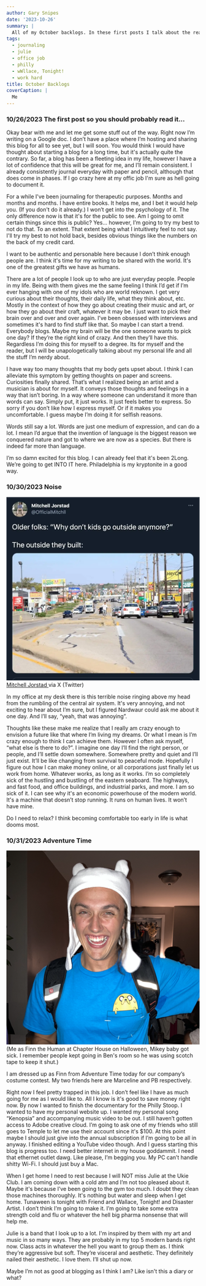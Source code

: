 ```yaml
---
author: Gary Snipes
date: '2023-10-26'
summary: |
  All of my October backlogs. In these first posts I talk about the reasons I'm making it and some other personal jargon. 
tags: 
  - journaling
  - julie
  - office job
  - philly
  - wWllace, Tonight!
  - work hard
title: October Backlogs
coverCaption: |
  Me
---
```

### 10/26/2023 The first post so you should probably read it...
Okay bear with me and let me get some stuff out of the way. Right now I’m writing on a Google doc. I don’t have a place where I’m hosting and sharing this blog for all to see yet, but I will soon. You would think I would have thought about starting a blog for a long time, but it's actually quite the contrary. So far, a blog has been a fleeting idea in my life, however I have a lot of confidence that this will be great for me, and I’ll remain consistent. I already consistently journal everyday with paper and pencil, although that does come in phases. If I go crazy here at my offic job I'm sure as hell going to document it.

For a while I've been journaling for therapeutic purposes. Months and months and months. I have entire books. It helps me, and I bet it would help you. (If you don't do it already.) I won’t get into the psychology of it. The only difference now is that it's for the public to see. Am I going to omit certain things since this is public? Yes... however, I’m going to try my best to not do that. To an extent. That extent being what I intuitivety feel to not say. I'll try my best to not hold back, besides obvious things like the numbers on the back of my credit card. 

I want to be authentic and personable here because I don’t think enough people are. I think it's time for my writing to be shared with the world. It's one of the greatest gifts we have as humans. 

There are a lot of people I look up to who are just everyday people. People in my life. Being with them gives me the same feeling I think I’d get if I’m ever hanging with one of my idols who are world reknown. I get very curious about their thoughts, their daily life, what they think about, etc. Mostly in the context of how they go about creating their music and art, or how they go about their craft, whatever it may be. I just want to pick their brain over and over and over again. I’ve been obsessed with interviews and sometimes it's hard to find stuff like that. So maybe I can start a trend. Everybody blogs. Maybe my brain will be the one someone wants to pick one day? If they’re the right kind of crazy. And then they’ll have this. Regardless I’m doing this for myself to a degree. Its for myself and the reader, but I will be unapologetically talking about my personal life and all the stuff I’m nerdy about. 

I have way too many thoughts that my body gets upset about. I think I can alleviate this symptom by getting thoughts on paper and screens. Curiosities finally shared. That’s what I realized being an artist and a musician is about for myself. It conveys those thoughts and feelings in a way that isn’t boring. In a way where someone can understand it more than words can say. Simply put, it just works. It just feels better to express. So sorry if you don’t like how I express myself. Or if it makes you uncomfortable. I guess maybe I’m doing it for selfish reasons.

Words still say a lot. Words are just one medium of expression, and can do a lot. I mean I’d argue that the invention of language is the biggest reason we conquered nature and got to where we are now as a species. But there is indeed far more than language.

I’m so damn excited for this blog. I can already feel that it's been 2Long. We’re going to get INTO IT here. Philadelphia is my kryptonite in a good way. 

### 10/30/2023 Noise
![](noise.jpeg)
[Mitchell Jorstad ](https://x.com/OfficialMitchll/status/1382709940352135175) via X (Twitter)

In my office at my desk there is this terrible noise ringing above my head from the rumbling of the central air system. It's very annoying, and not exciting to hear about I’m sure, but I figured Nardwaur could ask me about it one day. And I’ll say, “yeah, that was annoying”.

Thoughts like these make me realize that I really am crazy enough to envision a future like that where I’m living my dreams. Or what I mean is I’m crazy enough to think I can achieve them. However I often ask myself, “what else is there to do?”. I imagine one day I’ll find the right person, or people, and I’ll settle down somewhere. Somewhere pretty and quiet and I’ll just exist. It’ll be like changing from survival to peaceful mode. Hopefully I figure out how I can make money online, or all corporations just finally let us work from home. Whatever works, as long as it works. I’m so completely sick of the hustling and bustling of the eastern seaboard. The highways, and fast food, and office buildings, and industrial parks, and more. I am so sick of it. I can see why it's an economic powerhouse of the modern world. It's a machine that doesn’t stop running. It runs on human lives. It won’t have mine. 

Do I need to relax? I think becoming comfortable too early in life is what dooms most. 

### 10/31/2023 Adventure Time

![](adventuretime.jpeg)
(Me as Finn the Human at Chapter House on Halloween, Mikey baby got sick. I remember people kept going in Ben's room so he was using scotch tape to keep it shut.)

I am dressed up as Finn from Adventure Time today for our company’s costume contest. My two friends here are Marceline and PB respectively. 

Right now I feel pretty trapped in this job. I don’t feel like I have as much going for me as I would like to. All I know is it's good to save money right now. By now I wanted to finish the documentary for the Philly Stoop. I wanted to have my personal website up. I wanted my personal song “Kenopsia” and accompanying music video to be out. I still haven’t gotten access to Adobe creative cloud. I’m going to ask one of my friends who still goes to Temple to let me use their account since it's $100. At this point maybe I should just give into the annual subscription if I’m going to be all in anyway. I finished editing a YouTube video though. And I guess starting this blog is progress too. I need better internet in my house goddammit. I need that ethernet outlet dawg. Like please, I’m begging you. My PC can’t handle shitty Wi-Fi. I should just buy a Mac. 

When I get home I need to rest because I will NOT miss Julie at the Ukie Club. I am coming down with a cold atm and I’m not too pleased about it. Maybe it's because I’ve been going to the gym too much. I doubt they clean those machines thoroughly. It's nothing but water and sleep when I get home. Tunaween is tonight with Friend and Wallace, Tonight! and Disaster Artist. I don’t think I’m going to make it. I’m going to take some extra strength cold and flu or whatever the hell big pharma nonsense that will help me.  

Julie is a band that I look up to a lot. I'm inspired by them with my art and music in so many ways. They are probably in my top 5 modern bands right now. Class acts in whatever the hell you want to group them as. I think they’re aggressive but soft. They’re visceral and aesthetic. They definitely nailed their aesthetic. I love them. I’ll shut up now.  

Maybe I’m not as good at blogging as I think I am? Like isn't this a diary or what?  

